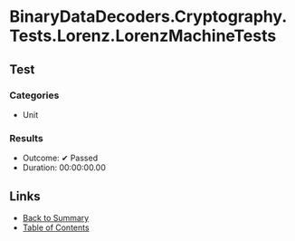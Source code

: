 # BinaryDataDecoders.Cryptography.Tests.Lorenz.LorenzMachineTests

## Test

### Categories

* Unit

### Results

* Outcome: ✔ Passed
* Duration: 00:00:00.00

## Links

* [Back to Summary](../Summary.md)
* [Table of Contents](../../TOC.md)
